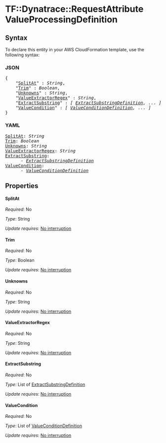 # TF::Dynatrace::RequestAttribute ValueProcessingDefinition

## Syntax

To declare this entity in your AWS CloudFormation template, use the following syntax:

### JSON

<pre>
{
    "<a href="#splitat" title="SplitAt">SplitAt</a>" : <i>String</i>,
    "<a href="#trim" title="Trim">Trim</a>" : <i>Boolean</i>,
    "<a href="#unknowns" title="Unknowns">Unknowns</a>" : <i>String</i>,
    "<a href="#valueextractorregex" title="ValueExtractorRegex">ValueExtractorRegex</a>" : <i>String</i>,
    "<a href="#extractsubstring" title="ExtractSubstring">ExtractSubstring</a>" : <i>[ <a href="extractsubstringdefinition.md">ExtractSubstringDefinition</a>, ... ]</i>,
    "<a href="#valuecondition" title="ValueCondition">ValueCondition</a>" : <i>[ <a href="valueconditiondefinition.md">ValueConditionDefinition</a>, ... ]</i>
}
</pre>

### YAML

<pre>
<a href="#splitat" title="SplitAt">SplitAt</a>: <i>String</i>
<a href="#trim" title="Trim">Trim</a>: <i>Boolean</i>
<a href="#unknowns" title="Unknowns">Unknowns</a>: <i>String</i>
<a href="#valueextractorregex" title="ValueExtractorRegex">ValueExtractorRegex</a>: <i>String</i>
<a href="#extractsubstring" title="ExtractSubstring">ExtractSubstring</a>: <i>
      - <a href="extractsubstringdefinition.md">ExtractSubstringDefinition</a></i>
<a href="#valuecondition" title="ValueCondition">ValueCondition</a>: <i>
      - <a href="valueconditiondefinition.md">ValueConditionDefinition</a></i>
</pre>

## Properties

#### SplitAt

_Required_: No

_Type_: String

_Update requires_: [No interruption](https://docs.aws.amazon.com/AWSCloudFormation/latest/UserGuide/using-cfn-updating-stacks-update-behaviors.html#update-no-interrupt)

#### Trim

_Required_: No

_Type_: Boolean

_Update requires_: [No interruption](https://docs.aws.amazon.com/AWSCloudFormation/latest/UserGuide/using-cfn-updating-stacks-update-behaviors.html#update-no-interrupt)

#### Unknowns

_Required_: No

_Type_: String

_Update requires_: [No interruption](https://docs.aws.amazon.com/AWSCloudFormation/latest/UserGuide/using-cfn-updating-stacks-update-behaviors.html#update-no-interrupt)

#### ValueExtractorRegex

_Required_: No

_Type_: String

_Update requires_: [No interruption](https://docs.aws.amazon.com/AWSCloudFormation/latest/UserGuide/using-cfn-updating-stacks-update-behaviors.html#update-no-interrupt)

#### ExtractSubstring

_Required_: No

_Type_: List of <a href="extractsubstringdefinition.md">ExtractSubstringDefinition</a>

_Update requires_: [No interruption](https://docs.aws.amazon.com/AWSCloudFormation/latest/UserGuide/using-cfn-updating-stacks-update-behaviors.html#update-no-interrupt)

#### ValueCondition

_Required_: No

_Type_: List of <a href="valueconditiondefinition.md">ValueConditionDefinition</a>

_Update requires_: [No interruption](https://docs.aws.amazon.com/AWSCloudFormation/latest/UserGuide/using-cfn-updating-stacks-update-behaviors.html#update-no-interrupt)

